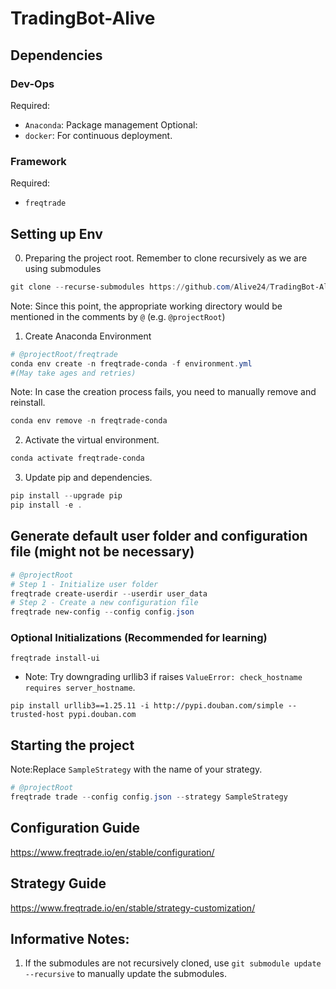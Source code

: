# TradingBot-Alive

## Dependencies
### Dev-Ops
Required:
- `Anaconda`: Package management
Optional:
- `docker`: For continuous deployment.

### Framework
Required:
- `freqtrade`

## Setting up Env
0. Preparing the project root. Remember to clone recursively as we are using submodules
```powershell
git clone --recurse-submodules https://github.com/Alive24/TradingBot-Alive
```
Note: Since this point, the appropriate working directory would be mentioned in the comments by `@` (e.g. `@projectRoot`)
1. Create Anaconda Environment
```powershell
# @projectRoot/freqtrade
conda env create -n freqtrade-conda -f environment.yml
#(May take ages and retries)
```
Note: In case the creation process fails, you need to manually remove and reinstall.
```powershell
conda env remove -n freqtrade-conda
```
2. Activate the virtual environment.
```powershell
conda activate freqtrade-conda
```
3. Update pip and dependencies.
```powershell
pip install --upgrade pip
pip install -e .
```
## Generate default user folder and configuration file (might not be necessary)
```Powershell
# @projectRoot
# Step 1 - Initialize user folder
freqtrade create-userdir --userdir user_data
# Step 2 - Create a new configuration file
freqtrade new-config --config config.json
```
### Optional Initializations (Recommended for learning)
```shell
freqtrade install-ui
```
- Note: Try downgrading urllib3 if raises `ValueError: check_hostname requires server_hostname`.
```shell
pip install urllib3==1.25.11 -i http://pypi.douban.com/simple --trusted-host pypi.douban.com
```

## Starting the project
Note:Replace `SampleStrategy` with the name of your strategy.
```powershell
# @projectRoot
freqtrade trade --config config.json --strategy SampleStrategy
```
## Configuration Guide
https://www.freqtrade.io/en/stable/configuration/

## Strategy Guide
https://www.freqtrade.io/en/stable/strategy-customization/

## Informative Notes:
1. If the submodules are not recursively cloned, use `git submodule update --recursive` to manually update the submodules.
